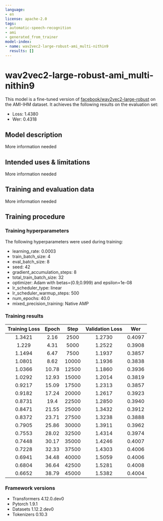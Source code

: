 ```yaml
---
language:
- en
license: apache-2.0
tags:
- automatic-speech-recognition
- ami
- generated_from_trainer
model-index:
- name: wav2vec2-large-robust-ami_multi-nithin9
  results: []
---
```


<!-- This model card has been generated automatically according to the information the Trainer had access to. You
should probably proofread and complete it, then remove this comment. -->

# wav2vec2-large-robust-ami_multi-nithin9

This model is a fine-tuned version of [facebook/wav2vec2-large-robust](https://huggingface.co/facebook/wav2vec2-large-robust) on the AMI-IHM dataset.
It achieves the following results on the evaluation set:
- Loss: 1.4380
- Wer: 0.4318

## Model description

More information needed

## Intended uses & limitations

More information needed

## Training and evaluation data

More information needed

## Training procedure

### Training hyperparameters

The following hyperparameters were used during training:
- learning_rate: 0.0003
- train_batch_size: 4
- eval_batch_size: 8
- seed: 42
- gradient_accumulation_steps: 8
- total_train_batch_size: 32
- optimizer: Adam with betas=(0.9,0.999) and epsilon=1e-08
- lr_scheduler_type: linear
- lr_scheduler_warmup_steps: 500
- num_epochs: 40.0
- mixed_precision_training: Native AMP

### Training results

| Training Loss | Epoch | Step  | Validation Loss | Wer    |
|:-------------:|:-----:|:-----:|:---------------:|:------:|
| 1.3421        | 2.16  | 2500  | 1.2730          | 0.4097 |
| 1.229         | 4.31  | 5000  | 1.2522          | 0.3908 |
| 1.1494        | 6.47  | 7500  | 1.1937          | 0.3857 |
| 1.0801        | 8.62  | 10000 | 1.1936          | 0.3838 |
| 1.0366        | 10.78 | 12500 | 1.1860          | 0.3936 |
| 1.0292        | 12.93 | 15000 | 1.2014          | 0.3819 |
| 0.9217        | 15.09 | 17500 | 1.2313          | 0.3857 |
| 0.9182        | 17.24 | 20000 | 1.2617          | 0.3923 |
| 0.8731        | 19.4  | 22500 | 1.2850          | 0.3940 |
| 0.8471        | 21.55 | 25000 | 1.3432          | 0.3912 |
| 0.8372        | 23.71 | 27500 | 1.3238          | 0.3888 |
| 0.7905        | 25.86 | 30000 | 1.3911          | 0.3962 |
| 0.7553        | 28.02 | 32500 | 1.4314          | 0.3974 |
| 0.7448        | 30.17 | 35000 | 1.4246          | 0.4007 |
| 0.7228        | 32.33 | 37500 | 1.4303          | 0.4006 |
| 0.6941        | 34.48 | 40000 | 1.5059          | 0.4006 |
| 0.6804        | 36.64 | 42500 | 1.5281          | 0.4008 |
| 0.6652        | 38.79 | 45000 | 1.5382          | 0.4004 |


### Framework versions

- Transformers 4.12.0.dev0
- Pytorch 1.9.1
- Datasets 1.12.2.dev0
- Tokenizers 0.10.3
